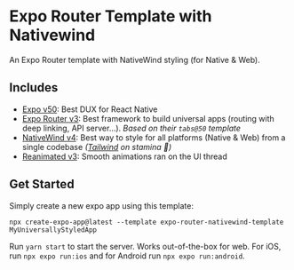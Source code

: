 # Expo Router Template with Nativewind

An Expo Router template with NativeWind styling (for Native & Web).

## Includes

- [Expo v50](https://docs.expo.dev/): Best DUX for React Native
- [Expo Router v3](https://docs.expo.dev/router/introduction/): Best framework to build universal apps (routing with deep linking, API server...). _Based on their `tabs@50` template_
- [NativeWind v4](https://www.nativewind.dev/v4/overview/): Best way to style for all platforms (Native & Web) from a single codebase _([Tailwind](https://tailwindcss.com/) on stamina 💊)_
- [Reanimated v3](https://docs.swmansion.com/react-native-reanimated/): Smooth animations ran on the UI thread

## Get Started

Simply create a new expo app using this template:

```
npx create-expo-app@latest --template expo-router-nativewind-template MyUniversallyStyledApp
```

Run `yarn start` to start the server. Works out-of-the-box for web. For iOS, run `npx expo run:ios` and for Android run `npx expo run:android`.

